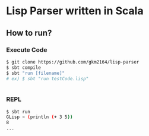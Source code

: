 # Lisp Parser written in Scala

## How to run?

### Execute Code
```bash
$ git clone https://github.com/gkm2164/lisp-parser
$ sbt compile
$ sbt "run [filename]"
# ex) $ sbt "run testCode.lisp" 
 
```

### REPL
```bash
$ sbt run
GLisp > (println (+ 3 5))
8
...
```